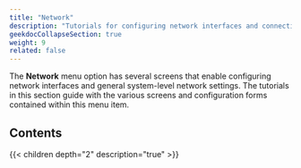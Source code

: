 ```yaml
---
title: "Network"
description: "Tutorials for configuring network interfaces and connections in TrueNAS SCALE."
geekdocCollapseSection: true
weight: 9
related: false
---
```


The **Network** menu option has several screens that enable configuring network interfaces and general system-level network settings.
The tutorials in this section guide with the various screens and configuration forms contained within this menu item.

## Contents

{{< children depth="2" description="true" >}}
